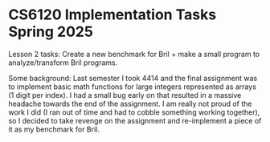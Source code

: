 # CS6120 Implementation Tasks Spring 2025

Lesson 2 tasks: Create a new benchmark for Bril + make a small program to analyze/transform Bril programs.

Some background: Last semester I took 4414 and the final assignment was to implement basic math functions for large integers represented as arrays (1 digit per index). I had a small bug early on that resulted in a massive headache towards the end of the assignment. I am really not proud of the work I did (I ran out of time and had to cobble something working together), so I decided to take revenge on the assignment and re-implement a piece of it as my benchmark for Bril. 